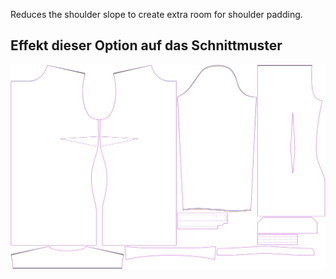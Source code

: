 
Reduces the shoulder slope to create extra room for shoulder padding.


## Effekt dieser Option auf das Schnittmuster
![This image shows the effect of this option by superimposing several variants that have a different value for this option](simone_shoulderslopereduction_sample.svg "Effect of this option on the pattern")
